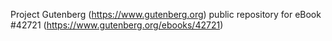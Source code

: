Project Gutenberg (https://www.gutenberg.org) public repository for eBook #42721 (https://www.gutenberg.org/ebooks/42721)
